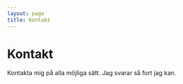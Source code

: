 ```yaml
---
layout: page
title: Kontakt
---
```


# Kontakt

Kontakta mig på alla möjliga sätt. Jag svarar så fort jag kan.